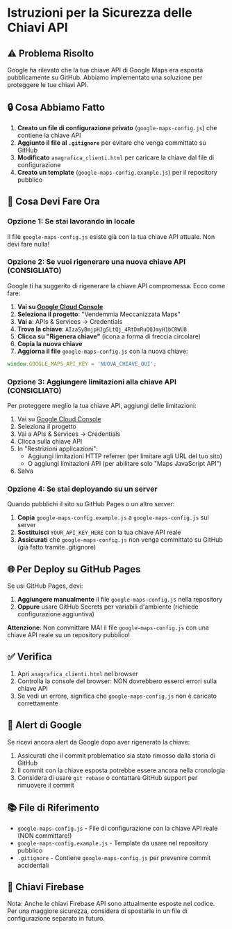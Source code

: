 # Istruzioni per la Sicurezza delle Chiavi API

## ⚠️ Problema Risolto

Google ha rilevato che la tua chiave API di Google Maps era esposta pubblicamente su GitHub. Abbiamo implementato una soluzione per proteggere le tue chiavi API.

## 🔒 Cosa Abbiamo Fatto

1. **Creato un file di configurazione privato** (`google-maps-config.js`) che contiene la chiave API
2. **Aggiunto il file al `.gitignore`** per evitare che venga committato su GitHub
3. **Modificato** `anagrafica_clienti.html` per caricare la chiave dal file di configurazione
4. **Creato un template** (`google-maps-config.example.js`) per il repository pubblico

## 📝 Cosa Devi Fare Ora

### Opzione 1: Se stai lavorando in locale

Il file `google-maps-config.js` esiste già con la tua chiave API attuale. Non devi fare nulla!

### Opzione 2: Se vuoi rigenerare una nuova chiave API (CONSIGLIATO)

Google ti ha suggerito di rigenerare la chiave API compromessa. Ecco come fare:

1. **Vai su [Google Cloud Console](https://console.cloud.google.com/)**
2. **Seleziona il progetto**: "Vendemmia Meccanizzata Maps"
3. **Vai a**: APIs & Services → Credentials
4. **Trova la chiave**: `AIzaSyBmjpHJg5LtQj_4RtDmRuQQJmyH1bCRWU8`
5. **Clicca su "Rigenera chiave"** (icona a forma di freccia circolare)
6. **Copia la nuova chiave**
7. **Aggiorna il file** `google-maps-config.js` con la nuova chiave:

```javascript
window.GOOGLE_MAPS_API_KEY = 'NUOVA_CHIAVE_QUI';
```

### Opzione 3: Aggiungere limitazioni alla chiave API (CONSIGLIATO)

Per proteggere meglio la tua chiave API, aggiungi delle limitazioni:

1. Vai su [Google Cloud Console](https://console.cloud.google.com/)
2. Seleziona il progetto
3. Vai a APIs & Services → Credentials
4. Clicca sulla chiave API
5. In "Restrizioni applicazioni":
   - Aggiungi limitazioni HTTP referrer (per limitare agli URL del tuo sito)
   - O aggiungi limitazioni API (per abilitare solo "Maps JavaScript API")
6. Salva

### Opzione 4: Se stai deployando su un server

Quando pubblichi il sito su GitHub Pages o un altro server:

1. **Copia** `google-maps-config.example.js` a `google-maps-config.js` sul server
2. **Sostituisci** `YOUR_API_KEY_HERE` con la tua chiave API reale
3. **Assicurati** che `google-maps-config.js` non venga committato su GitHub (già fatto tramite .gitignore)

## 🌐 Per Deploy su GitHub Pages

Se usi GitHub Pages, devi:

1. **Aggiungere manualmente** il file `google-maps-config.js` nella repository
2. **Oppure** usare GitHub Secrets per variabili d'ambiente (richiede configurazione aggiuntiva)

**Attenzione**: Non committare MAI il file `google-maps-config.js` con una chiave API reale su un repository pubblico!

## ✅ Verifica

1. Apri `anagrafica_clienti.html` nel browser
2. Controlla la console del browser: NON dovrebbero esserci errori sulla chiave API
3. Se vedi un errore, significa che `google-maps-config.js` non è caricato correttamente

## 🚨 Alert di Google

Se ricevi ancora alert da Google dopo aver rigenerato la chiave:

1. Assicurati che il commit problematico sia stato rimosso dalla storia di GitHub
2. Il commit con la chiave esposta potrebbe essere ancora nella cronologia
3. Considera di usare `git rebase` o contattare GitHub support per rimuovere il commit

## 📚 File di Riferimento

- `google-maps-config.js` - File di configurazione con la chiave API reale (NON committare!)
- `google-maps-config.example.js` - Template da usare nel repository pubblico
- `.gitignore` - Contiene `google-maps-config.js` per prevenire commit accidentali

## 🔐 Chiavi Firebase

Nota: Anche le chiavi Firebase API sono attualmente esposte nel codice. Per una maggiore sicurezza, considera di spostarle in un file di configurazione separato in futuro.

